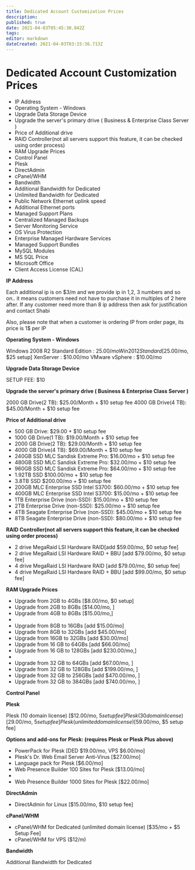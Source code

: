```yaml
---
title: Dedicated Account Customization Prices
description: 
published: true
date: 2021-04-03T05:45:30.842Z
tags: 
editor: markdown
dateCreated: 2021-04-03T03:15:36.713Z
---
```


# Dedicated Account Customization Prices

- IP Address
- Operating System - Windows
- Upgrade Data Storage Device
- Upgrade the server's primary drive ( Business & Enterprise Class Server )
- Price of Additional drive
- RAID Controller(not all servers support this feature, it can be checked using order process)
- RAM Upgrade Prices
- Control Panel
- Plesk
- DirectAdmin
- cPanel/WHM
- Bandwidth
- Additional Bandwidth for Dedicated
- Unlimited Bandwidth for Dedicated
- Public Network Ethernet uplink speed
- Additional Ethernet ports
- Managed Support Plans
- Centralized Managed Backups
- Server Monitoring Service
- OS Virus Protection
- Enterprise Managed Hardware Services
- Managed Support Bundles
- MySQL Modules
- MS SQL Price
- Microsoft Office
- Client Access License (CAL)

**IP Address**

Each additional ip is on $3/m and we provide ip in 1,2, 3 numbers and so on.. it means customers need not have to purchase it in multiples of 2 here after. If any customer need more than 8 ip address then ask for justification and contact Shabi

Also, please note that when a customer is ordering IP from order page, its price is 1$ per IP

**Operating System - Windows**

Windows 2008 R2 Standard Edition : $25.00/mo
Win 2012 Standard [$25.00/mo, $25 setup]
XenServer : $10.00/mo
VMware vSphere : $10.00/mo

**Upgrade Data Storage Device**

SETUP FEE: $10

**Upgrade the server's primary drive ( Business & Enterprise Class Server )**

2000 GB Drive(2 TB): $25.00/Month + $10 setup fee
4000 GB Drive(4 TB): $45.00/Month +  $10 setup fee

**Price of Additional drive**

- 500 GB Drive: $29.00 + $10 setup fee
- 1000 GB Drive(1 TB): $19.00/Month + $10 setup fee
- 2000 GB Drive(2 TB): $29.00/Month + $10 setup fee
- 4000 GB Drive(4 TB): $69.00/Month + $10 setup fee
- 240GB SSD MLC Sandisk Extreme Pro: $16.00/mo + $10 setup fee
- 480GB SSD MLC Sandisk Extreme Pro: $32.00/mo + $10 setup fee
- 960GB SSD MLC Sandisk Extreme Pro: $64.00/mo + $10 setup fee
- 1.92TB SSD $100.00/mo + $10 setup fee
- 3.8TB SSD  $200.00/mo + $10 setup fee
- 200GB MLC Enterprise SSD Intel S3700: $60.00/mo + $10 setup fee
- 400GB MLC Enterprise SSD Intel S3700: $15.00/mo + $10 setup fee
- 1TB Enterprise Drive (non-SSD): $15.00/mo + $10 setup fee
- 2TB Enterprise Drive (non-SSD): $25.00/mo + $10 setup fee
- 4TB Seagate Enterprise Drive (non-SSD): $45.00/mo + $10 setup fee
- 8TB Seagate Enterprise Drive (non-SSD): $80.00/mo + $10 setup fee

**RAID Controller(not all servers support this feature, it can be checked using order process)**

- 2 drive MegaRaid LSI Hardware RAID[add $59.00/mo, $0 setup fee]
- 2 drive MegaRaid LSI Hardware RAID + BBU [add $79.00/mo, $0 setup fee]
- 4 drive MegaRaid LSI Hardware RAID [add $79.00/mo, $0 setup fee]
- 4 drive MegaRaid LSI Hardware RAID + BBU [add $99.00/mo, $0 setup fee]


**RAM Upgrade Prices**

- Upgrade from 2GB to 4GBs [$8.00/mo, $0 setup]
- Upgrade from 2GB to 8GBs [$14.00/mo, ]
- Upgrade from 4GB to 8GBs [$15.00/mo,]
- 
- Upgrade from 8GB to 16GBs [add $15.00/mo]
- Upgrade from 8GB to 32GBs [add $45.00/mo]
- Upgrade from 16GB to 32GBs [add $30.00/mo]
- Upgrade from 16 GB to 64GBs [add $66.00/mo]
- Upgrade from 16 GB to 128GBs [add $230.00/mo,]
- 
- Upgrade from 32 GB to 64GBs [add $67.00/mo, ]
- Upgrade from 32 GB to 128GBs [add $199.00/mo, ]
- Upgrade from 32 GB to 256GBs [add $470.00/mo, ]
- Upgrade from 32 GB to 384GBs [add $740.00/mo, ]

**Control Panel**

**Plesk**

Plesk (10 domain license) [$12.00/mo, $5 setup fee]
Plesk (30 domain license) [$29.00/mo, $5 setup fee]  
Plesk (unlimited domain license) [$59.00/mo, $5 setup fee]

**Options and add-ons for Plesk: (requires Plesk or Plesk Plus above)**


- PowerPack for Plesk [DED $19.00/mo, VPS $6.00/mo]
- Plesk's Dr. Web Email Server Anti-Virus [$27.00/mo]
- Language pack for Plesk [$6.00/mo]
- Web Presence Builder 100 Sites for Plesk  [$13.00/mo]
- 
- Web Presence Builder 1000 Sites for Plesk [$22.00/mo]

**DirectAdmin**

- DirectAdmin for Linux [$15.00/mo, $10 setup fee]

**cPanel/WHM**

- cPanel/WHM for Dedicated (unlimited domain license) [$35/mo + $5 Setup Fee]
- cPanel/WHM for VPS ($12/m)

**Bandwidth**

Additional Bandwidth for Dedicated



